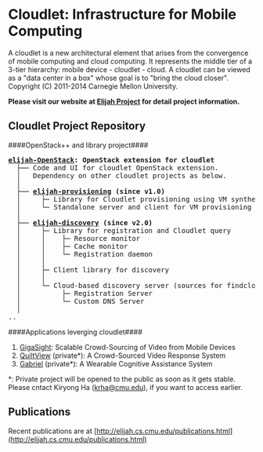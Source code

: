 Cloudlet: Infrastructure for Mobile Computing
========================================================

A cloudlet is a new architectural element that arises from the convergence of
mobile computing and cloud computing. It represents the middle tier of a
3-tier hierarchy:  mobile device - cloudlet - cloud.   A cloudlet can be
viewed as a "data center in a box" whose  goal is to "bring the cloud closer".  
Copyright (C) 2011-2014 Carnegie Mellon University.

**Please visit our website at [Elijah Project](http://elijah.cs.cmu.edu/) for detail project information.**



Cloudlet Project Repository
--------------------------
####OpenStack++ and library project####
<pre>
<b><a href=https://github.com/cmusatyalab/elijah-openstack target="_blank">elijah-OpenStack</a>: OpenStack extension for cloudlet</b>
  ├── Code and UI for cloudlet OpenStack extension.
  │   Dependency on other cloudlet projects as below.
  │
  ├── <b><a href=https://github.com/cmusatyalab/elijah-provisioning target="_blank">elijah-provisioning</a> (since v1.0)</b>
  │     ├─ Library for Cloudlet provisioning using VM synthesis
  │     └─ Standalone server and client for VM provisioning
  │
  ├── <b><a href=https://github.com/cmusatyalab/elijah-discovery target="_blank">elijah-discovery</a> (since v2.0)</b>
  │     ├─ Library for registration and Cloudlet query  
  │     │    ├─ Resource monitor
  │     │    ├─ Cache monitor
  │     │    └─ Registration daemon
  │     │
  │     ├─ Client library for discovery
  │     │
  │     └─ Cloud-based discovery server (sources for findcloudlet.org)
  │          ├─ Registration Server
  │          └─ Custom DNS Server
  │
..
</pre>  

####Applications leverging cloudlet####
1. [GigaSight](https://github.com/cmusatyalab/GigaSight): Scalable Crowd-Sourcing of Video from Mobile Devices
2. [QuiltView](https://github.com/cmusatyalab/quiltview) (private*): A Crowd-Sourced Video Response System
3. [Gabriel](https://github.com/cmusatyalab/gabriel) (private*): A Wearable Cognitive Assistance System

*: Private project will be opened to the public as soon as it gets stable. Please cntact Kiryong Ha (krha@cmu.edu), if you want to access earlier.



Publications
--------------------------

Recent publications are at [http://elijah.cs.cmu.edu/publications.html](http://elijah.cs.cmu.edu/publications.html)
